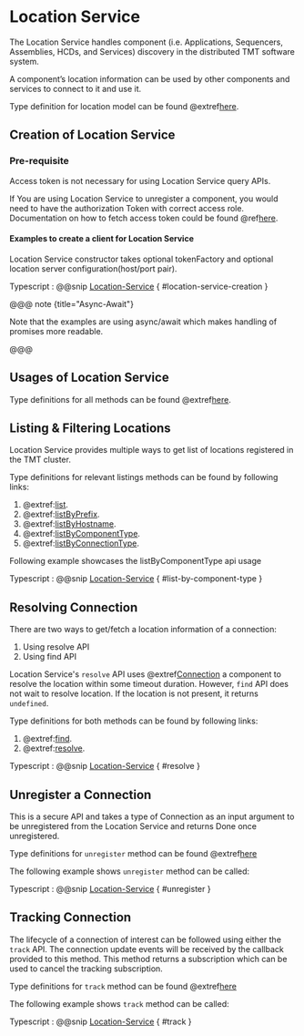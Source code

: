 # Location Service

The Location Service handles component (i.e. Applications, Sequencers, Assemblies, HCDs, and Services) discovery in the
distributed TMT software system.

A component’s location information can be used by other components and services to connect to it and use it.

Type definition for location model can be found @extref[here](ts-docs:modules/models.html#location).

## Creation of Location Service

### Pre-requisite

Access token is not necessary for using Location Service query APIs.

If You are using Location Service to unregister a component, you would need to have the authorization Token with correct
access role. Documentation on how to fetch access token could be found @ref[here](../aas/csw-aas-js.md).

#### Examples to create a client for Location Service

Location Service constructor takes optional tokenFactory and optional location server configuration(host/port pair).

Typescript
: @@snip [Location-Service](../../../../example/src/documentation/location/LocationExample.ts) { #location-service-creation }

@@@ note {title="Async-Await"}

Note that the examples are using async/await which makes handling of promises more readable.

@@@

## Usages of Location Service

Type definitions for all methods can be found @extref[here](ts-docs:interfaces/clients.locationservice.html).

## Listing & Filtering Locations

Location Service provides multiple ways to get list of locations registered in the TMT cluster.

Type definitions for relevant listings methods can be found by following links:

1. @extref:[list](ts-docs:interfaces/clients.locationservice.html#list).
1. @extref:[listByPrefix](ts-docs:interfaces/clients.locationservice.html#listbyprefix).
1. @extref:[listByHostname](ts-docs:interfaces/clients.locationservice.html#listbyhostname).
1. @extref:[listByComponentType](ts-docs:interfaces/clients.locationservice.html#listbycomponenttype).
1. @extref:[listByConnectionType](ts-docs:interfaces/clients.locationservice.html#listbyconnectiontype).

Following example showcases the listByComponentType api usage

Typescript
: @@snip [Location-Service](../../../../example/src/documentation/location/LocationExample.ts) { #list-by-component-type }

## Resolving Connection

There are two ways to get/fetch a location information of a connection:

1. Using resolve API
1. Using find API

Location Service's `resolve` API uses @extref[Connection](ts-docs:modules/models.html#connection-1) a component to
resolve the location within some timeout duration.
However, `find` API does not wait to resolve location. If the location is not present, it returns `undefined`.

Type definitions for both methods can be found by following links:

1. @extref:[find](ts-docs:interfaces/clients.locationservice.html#find).
1. @extref:[resolve](ts-docs:interfaces/clients.locationservice.html#resolve).

Typescript
: @@snip [Location-Service](../../../../example/src/documentation/location/LocationExample.ts) { #resolve }

## Unregister a Connection

This is a secure API and takes a type of Connection as an input argument to be unregistered from the Location Service
and returns Done once unregistered.

Type definitions for `unregister` method can be found @extref[here](ts-docs:interfaces/clients.locationservice.html#unregister)

The following example shows `unregister` method can be called:

Typescript
: @@snip [Location-Service](../../../../example/src/documentation/location/LocationExample.ts) { #unregister }

## Tracking Connection

The lifecycle of a connection of interest can be followed using either the `track` API. The connection update events
will be received by the callback provided to this method. This method returns a subscription which can be used to cancel the
tracking subscription.

Type definitions for `track` method can be found @extref[here](ts-docs:interfaces/clients.locationservice.html#track)

The following example shows `track` method can be called:

Typescript
: @@snip [Location-Service](../../../../example/src/documentation/location/LocationExample.ts) { #track }
